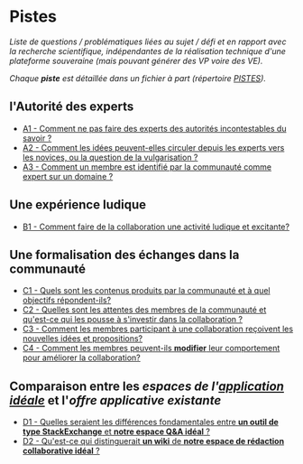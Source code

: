 Pistes
======

*Liste de questions / problématiques liées au sujet / défi et en rapport avec la recherche scientifique, indépendantes de la réalisation technique d'une plateforme souveraine (mais pouvant générer des VP voire des VE).*

*Chaque __piste__ est détaillée dans un fichier à part (répertoire [PISTES](PISTES)).*

## l'Autorité des experts

* [A1 - Comment ne pas faire des experts des autorités incontestables du savoir ?](PISTES/A1.MD)
* [A2 - Comment les idées peuvent-elles circuler depuis les experts vers les novices, ou la question de la vulgarisation ?](PISTES/A2.MD)
* [A3 - Comment un membre est identifié par la communauté comme expert sur un domaine ?](PISTES/A3.MD)

## Une expérience ludique

* [B1 - Comment faire de la collaboration une activité ludique et excitante?](PISTES/B1.MD)

## Une formalisation des échanges dans la communauté

* [C1 - Quels sont les contenus produits par la communauté et à quel objectifs répondent-ils?](PISTES/C1.MD)
* [C2 - Quelles sont les attentes des membres de la communauté et qu'est-ce qui les pousse à s'investir dans la collaboration ?](PISTES/C2.MD)
* [C3 - Comment les membres participant à une collaboration reçoivent les nouvelles idées et propositions?](PISTES/C3.MD)
* [C4 - Comment les membres peuvent-ils **modifier** leur comportement pour améliorer la collaboration?](PISTES/C4.MD)

## Comparaison entre les *espaces de l'[application idéale](/DEFINITIONS.MD#1.f)* et l'*offre applicative existante*

* [D1 - Quelles seraient les différences fondamentales entre **un outil de type StackExchange** et **notre espace Q&A idéal** ?](PISTES/D1.MD)
* [D2 - Qu'est-ce qui distinguerait **un wiki** de **notre espace de rédaction collaborative idéal** ?](PISTES/D2.MD)
